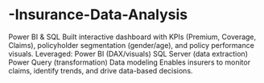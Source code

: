 # -Insurance-Data-Analysis
Power BI &amp; SQL Built interactive dashboard with KPIs (Premium, Coverage, Claims), policyholder segmentation (gender/age), and policy performance visuals. Leveraged:  Power BI (DAX/visuals)  SQL Server (data extraction)  Power Query (transformation)  Data modeling Enables insurers to monitor claims, identify trends, and drive data-based decisions.
